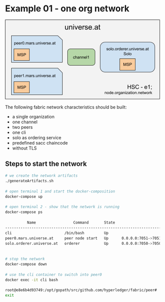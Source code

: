 # Example 01 - one org network
![OneOrgNetwork](../../img/HSC-e1.png)

The following fabric network characteristics should be built:

- a single organization
- one channel
- two peers
- one cli
- solo as ordering service
- predefined sacc chaincode
- without TLS


## Steps to start the network

```bash
# we create the network artifacts
./generateArtifacts.sh

# open terminal 1 and start the docker-composition
docker-compose up

# open terminal 2 - show that the network is running
docker-compose ps

          Name                 Command       State                       Ports
---------------------------------------------------------------------------------------------------
cli                        /bin/bash         Up
peer0.mars.universe.at     peer node start   Up      0.0.0.0:7051->7051/tcp, 0.0.0.0:7053->7053/tcp
solo.orderer.universe.at   orderer           Up      0.0.0.0:7050->7050/tcp


# stop the network
docker-compose down

# use the cli container to switch into peer0
docker exec -it cli bash

root@e8e6b4d93749:/opt/gopath/src/github.com/hyperledger/fabric/peer#
exit

```




